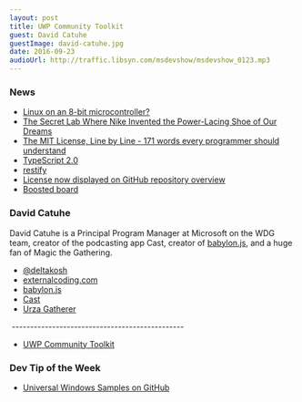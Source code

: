 ```yaml
---
layout: post
title: UWP Community Toolkit
guest: David Catuhe
guestImage: david-catuhe.jpg
date: 2016-09-23
audioUrl: http://traffic.libsyn.com/msdevshow/msdevshow_0123.mp3
---
```


### News

 - [Linux on an 8-bit microcontroller?](https://dmitry.gr/index.php?r=05.Projects&proj=07.%20Linux%20on%208bit)
 - [The Secret Lab Where Nike Invented the Power-Lacing Shoe of Our Dreams](https://www.wired.com/2016/09/nike-self-lacing-design-hyperadapt/)
 - [The MIT License, Line by Line - 171 words every programmer should understand](https://writing.kemitchell.com/2016/09/21/MIT-License-Line-by-Line.html)
 - [TypeScript 2.0](https://blogs.msdn.microsoft.com/typescript/2016/09/22/announcing-typescript-2-0/)
  - [restify](http://restify.com/)
 - [License now displayed on GitHub repository overview](https://github.com/blog/2252-license-now-displayed-on-repository-overview)
 - [Boosted board](https://boostedboards.com/)
 
### David Catuhe

David Catuhe is a Principal Program Manager at Microsoft on the WDG team, creator of the podcasting app Cast, creator of [babylon.js](http://www.babylonjs.com/), and a huge fan of Magic the Gathering.

 - [@deltakosh](https://twitter.com/deltakosh)
 - [externalcoding.com](https://www.eternalcoding.com/)
 - [babylon.js](http://www.babylonjs.com/)
 - [Cast](https://www.microsoft.com/en-us/store/p/cast/9nblggh1zj3r)
 - [Urza Gatherer](https://www.microsoft.com/en-us/store/p/urzagatherer/9wzdncrdbzt1)

 -----------------------------------------------

 - [UWP Community Toolkit](https://github.com/Microsoft/UWPCommunityToolkit)

### Dev Tip of the Week

 - [Universal Windows Samples on GitHub](https://github.com/Microsoft/Windows-universal-samples)
